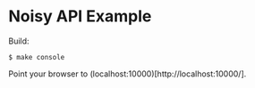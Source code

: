 Noisy API Example
=================

Build:

    $ make console

Point your browser to (localhost:10000)[http://localhost:10000/].
